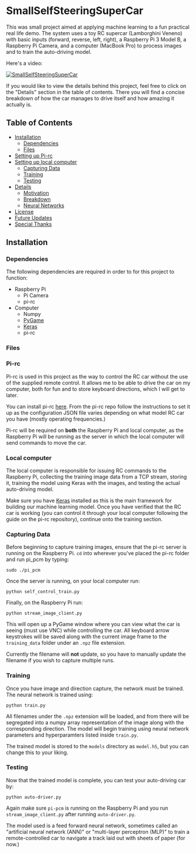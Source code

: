 SmallSelfSteeringSuperCar
=========================

This was small project aimed at applying machine learning to a fun practical real life demo. The system uses a toy RC supercar (Lamborghini Veneno) with basic inputs (forward, reverse, left, right), a Raspberry Pi 3 Model B, a Raspberry Pi Camera, and a computer (MacBook Pro) to process images and to train the auto-driving model. 

Here's a video:

[![SmallSelfSteeringSuperCar](http://i3.ytimg.com/vi/c7R_Kfbgi4E/hqdefault.jpg)](https://www.youtube.com/watch?v=c7R_Kfbgi4E)

If you would like to view the details behind this project, feel free to click on the "Details" section in the table of contents. There you will find a concise breakdown of how the car manages to drive itself and how amazing it actually is.

## Table of Contents

- [Installation](#installation)
    - [Dependencies](#dependencies)
    - [Files](#files)
- [Setting up Pi-rc](#pi-rc)
- [Setting up local computer](#local-computer)
    - [Capturing Data](#capturing-data)
    - [Training](#training)
    - [Testing](#testing)
- [Details](#details)
    - [Motivation](#motivation)
    - [Breakdown](#breakdown)
    - [Neural Networks](#neuralnetworks)
- [License](#license)
- [Future Updates](#updates)
- [Special Thanks](#thanks)

## Installation

### Dependencies

The following dependencies are required in order to for this project to function:
* Raspberry Pi
  - Pi Camera
  - pi-rc
* Computer
  - Numpy
  - [PyGame](http://www.pygame.org/download.shtml)
  - [Keras](https://keras.io/)
  - pi-rc
  
### Files



### Pi-rc

Pi-rc is used in this project as the way to control the RC car without the use of the supplied remote control. It allows me to be able to drive the car on my computer, both for fun and to store keyboard directions, which I will get to later. 

You can install pi-rc [here](https://github.com/bskari/pi-rc). From the pi-rc repo follow the instructions to set it up as the configuration JSON file varies depending on what model RC car you have (mostly operating frequencies.)

Pi-rc will be required on **both** the Raspberry Pi and local computer, as the Raspberry Pi will be running as the server in which the local computer will send commands to move the car. 

### Local computer

The local computer is responsible for issuing RC commands to the Raspberry Pi, collecting the training image data from a TCP stream, storing it, training the model using Keras with the images, and testing the actual auto-driving model. 

Make sure you have [Keras](https://keras.io/) installed as this is the main framework for building our machine learning model. Once you have verified that the RC car is working (you can control it through your local computer following the guide on the pi-rc repository), continue onto the training section.

### Capturing Data

Before beginning to capture training images, ensure that the pi-rc server is running on the Raspberry Pi. ```cd``` into wherever you've placed the pi-rc folder and run pi_pcm by typing: 

```
sudo ./pi_pcm
```

Once the server is running, on your local computer run:

```
python self_control_train.py
```
Finally, on the Raspberry Pi run:

```
python stream_image_client.py
```

This will open up a PyGame window where you can view what the car is seeing (must use VNC) while controlling the car. All keyboard arrow keystrokes will be saved along with the current image frame to the ```training_data``` folder under an ```.npz``` file extension. 

Currently the filename will **not** update, so you have to manually update the filename if you wish to capture multiple runs. 

### Training

Once you have image and direction capture, the network must be trained. The neural network is trained using:

```
python train.py
```

All filenames under the ```.npz``` extension will be loaded, and from there will be segregated into a numpy array representation of the image along with the corresponding direction. The model will begin training using neural network parameters and hyperparamters listed inside ```train.py```. 

The trained model is stored to the ```models``` directory as ```model.h5```, but you can change this to your liking. 

### Testing

Now that the trained model is complete, you can test your auto-driving car by:

```
python auto-driver.py
```

Again make sure ```pi-pcm``` is running on the Raspberry Pi and you run ```stream_image_client.py``` after running ```auto-driver.py```.



The model used is a feed forward neural network, sometimes called an "artificial neural network (ANN)" or "multi-layer perceptron (MLP)" to train a remote-controlled car to navigate a track laid out with sheets of paper (for now.) 


